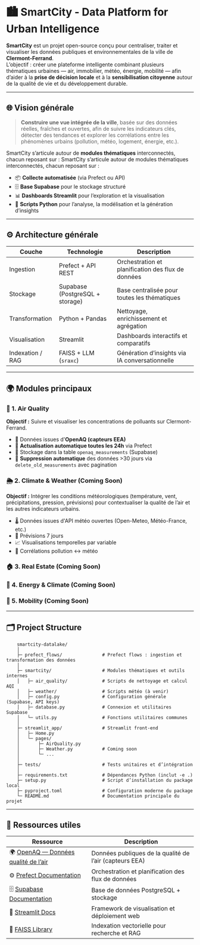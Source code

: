 # 🏙️ SmartCity - Data Platform for Urban Intelligence
**SmartCity** est un projet open-source conçu pour centraliser, traiter et visualiser les données publiques et environnementales de la ville de **Clermont-Ferrand**.  
L’objectif : créer une plateforme intelligente combinant plusieurs thématiques urbaines — air, immobilier, météo, énergie, mobilité — afin d’aider à la **prise de décision locale** et à la **sensibilisation citoyenne** autour de la qualité de vie et du développement durable.


---

## 🌐 Vision générale

> **Construire une vue intégrée de la ville**, basée sur des données réelles, fraîches et ouvertes, afin de suivre les indicateurs clés, détecter des tendances et explorer les corrélations entre les phénomènes urbains (pollution, météo, logement, énergie, etc.).

SmartCity s’articule autour de **modules thématiques** interconnectés, chacun reposant sur :
SmartCity s’articule autour de modules thématiques interconnectés, chacun reposant sur :
- 📦 **Collecte automatisée** (via Prefect ou API)
- 🗄️ **Base Supabase** pour le stockage structuré
- 📊 **Dashboards Streamlit** pour l’exploration et la visualisation
- 🧠 **Scripts Python** pour l’analyse, la modélisation et la génération d’insights

---

## ⚙️ Architecture générale

| Couche           | Technologie                     | Description |
|------------------|----------------------------------|-------------|
| Ingestion        | Prefect + API REST               | Orchestration et planification des flux de données |
| Stockage         | Supabase (PostgreSQL + storage)  | Base centralisée pour toutes les thématiques |
| Transformation   | Python + Pandas                  | Nettoyage, enrichissement et agrégation |
| Visualisation    | Streamlit                        | Dashboards interactifs et comparatifs |
| Indexation / RAG | FAISS + LLM (`sraxc`)            | Génération d’insights via IA conversationnelle |

---

## 🌍 Modules principaux

### 🫧 1. Air Quality

**Objectif :** Suivre et visualiser les concentrations de polluants sur Clermont-Ferrand.

- 📡 Données issues d'**OpenAQ (capteurs EEA)**
- 🔁 **Actualisation automatique toutes les 24h** via Prefect
- 🧾 Stockage dans la table `openaq_measurements` (Supabase)
- 🧹 **Suppression automatique** des données >30 jours via `delete_old_measurements` avec pagination


### 🌦️ 2. Climate & Weather (Coming Soon)
**Objectif :** Intégrer les conditions météorologiques (température, vent, précipitations, pression, prévisions) pour contextualiser la qualité de l’air et les autres indicateurs urbains.

- 🌡️ Données issues d'API météo ouvertes (Open-Meteo, Météo-France, etc.)
- 📅 Prévisions 7 jours
- 📈 Visualisations temporelles par variable
- 🔗 Corrélations pollution ↔ météo

### 🏠 3. Real Estate (Coming Soon)
### 🔋 4. Energy & Climate (Coming Soon)
### 🚗 5. Mobility (Coming Soon)



---
## 🗂️ Project Structure
        smartcity-datalake/
        │
        ├─ prefect_flows/               # Prefect flows : ingestion et transformation des données
        │
        ├─ smartcity/                   # Modules thématiques et outils internes
        │   ├─ air_quality/             # Scripts de nettoyage et calcul AQI
        │   ├─ weather/                 # Scripts météo (à venir)
        │   ├─ config.py                # Configuration générale (Supabase, API keys)
        │   ├─ database.py              # Connexion et utilitaires Supabase
        │   └─ utils.py                 # Fonctions utilitaires communes
        │
        ├─ streamlit_app/               # Streamlit front-end
        │   ├─ Home.py
        │   └─ pages/
        │       ├─ AirQuality.py
        │       ├─ Weather.py           # Coming soon
        │       └─ ...
        │
        ├─ tests/                       # Tests unitaires et d’intégration
        │
        ├─ requirements.txt             # Dépendances Python (inclut -e .)
        ├─ setup.py                     # Script d’installation du package local
        ├─ pyproject.toml               # Configuration moderne du package
        └─ README.md                    # Documentation principale du projet

---
## 🔗 Ressources utiles
| Ressource                                                                                           | Description                                             |
| --------------------------------------------------------------------------------------------------- | ------------------------------------------------------- |
| 🌍 [OpenAQ — Données qualité de l’air](https://explore.openaq.org/?location=3624#12/45.769/3.15501) | Données publiques de la qualité de l’air (capteurs EEA) |
| ⚙️ [Prefect Documentation](https://docs.prefect.io/)                                                | Orchestration et planification des flux de données      |
| 🗄️ [Supabase Documentation](https://supabase.com/docs)                                             | Base de données PostgreSQL + stockage                   |
| 💬 [Streamlit Docs](https://docs.streamlit.io/)                                                     | Framework de visualisation et déploiement web           |
| 🧠 [FAISS Library](https://faiss.ai/)                                                               | Indexation vectorielle pour recherche et RAG            |